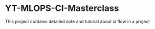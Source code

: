 # YT-MLOPS-CI-Masterclass
This project contains detailed note and tutorial about ci flow in a project
